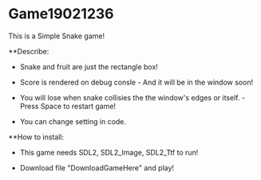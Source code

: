 # Game19021236

This is a Simple Snake game!

**Describe:
- Snake and fruit are just the rectangle box!

- Score is rendered on debug consle - And it will be in the window soon!

- You will lose when snake collisies the the window's edges or itself. - Press Space to restart game!

- You can change setting in code.

**How to install:
- This game needs SDL2, SDL2_Image, SDL2_Ttf to run!

- Download file "DownloadGameHere" and play!
